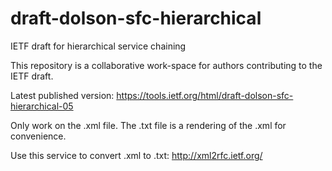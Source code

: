 # draft-dolson-sfc-hierarchical
IETF draft for hierarchical service chaining

This repository is a collaborative work-space for authors
contributing to the IETF draft.

Latest published version:
https://tools.ietf.org/html/draft-dolson-sfc-hierarchical-05

Only work on the .xml file. The .txt file is a rendering of the .xml
for convenience.

Use this service to convert .xml to .txt: http://xml2rfc.ietf.org/


